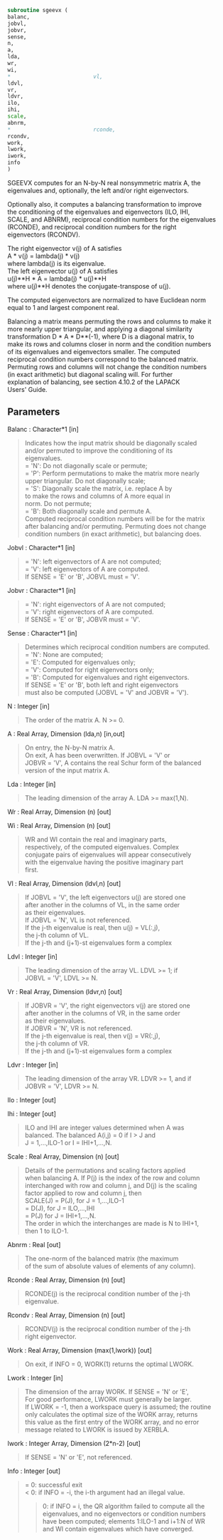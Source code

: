 ```fortran  
subroutine sgeevx (  
balanc,  
jobvl,  
jobvr,  
sense,  
n,  
a,  
lda,  
wr,  
wi,  
*                          vl,  
ldvl,  
vr,  
ldvr,  
ilo,  
ihi,  
scale,  
abnrm,  
*                          rconde,  
rcondv,  
work,  
lwork,  
iwork,  
info  
)  
```  
  
SGEEVX computes for an N-by-N real nonsymmetric matrix A, the  
eigenvalues and, optionally, the left and/or right eigenvectors.  
  
Optionally also, it computes a balancing transformation to improve  
the conditioning of the eigenvalues and eigenvectors (ILO, IHI,  
SCALE, and ABNRM), reciprocal condition numbers for the eigenvalues  
(RCONDE), and reciprocal condition numbers for the right  
eigenvectors (RCONDV).  
  
The right eigenvector v(j) of A satisfies  
A * v(j) = lambda(j) * v(j)  
where lambda(j) is its eigenvalue.  
The left eigenvector u(j) of A satisfies  
u(j)**H * A = lambda(j) * u(j)**H  
where u(j)**H denotes the conjugate-transpose of u(j).  
  
The computed eigenvectors are normalized to have Euclidean norm  
equal to 1 and largest component real.  
  
Balancing a matrix means permuting the rows and columns to make it  
more nearly upper triangular, and applying a diagonal similarity  
transformation D * A * D**(-1), where D is a diagonal matrix, to  
make its rows and columns closer in norm and the condition numbers  
of its eigenvalues and eigenvectors smaller.  The computed  
reciprocal condition numbers correspond to the balanced matrix.  
Permuting rows and columns will not change the condition numbers  
(in exact arithmetic) but diagonal scaling will.  For further  
explanation of balancing, see section 4.10.2 of the LAPACK  
Users' Guide.  
  
## Parameters  
Balanc : Character*1 [in]  
> Indicates how the input matrix should be diagonally scaled  
> and/or permuted to improve the conditioning of its  
> eigenvalues.  
> = 'N': Do not diagonally scale or permute;  
> = 'P': Perform permutations to make the matrix more nearly  
> upper triangular. Do not diagonally scale;  
> = 'S': Diagonally scale the matrix, i.e. replace A by  
> to make the rows and columns of A more equal in  
> norm. Do not permute;  
> = 'B': Both diagonally scale and permute A.  
> Computed reciprocal condition numbers will be for the matrix  
> after balancing and/or permuting. Permuting does not change  
> condition numbers (in exact arithmetic), but balancing does.  
  
Jobvl : Character*1 [in]  
> = 'N': left eigenvectors of A are not computed;  
> = 'V': left eigenvectors of A are computed.  
> If SENSE = 'E' or 'B', JOBVL must = 'V'.  
  
Jobvr : Character*1 [in]  
> = 'N': right eigenvectors of A are not computed;  
> = 'V': right eigenvectors of A are computed.  
> If SENSE = 'E' or 'B', JOBVR must = 'V'.  
  
Sense : Character*1 [in]  
> Determines which reciprocal condition numbers are computed.  
> = 'N': None are computed;  
> = 'E': Computed for eigenvalues only;  
> = 'V': Computed for right eigenvectors only;  
> = 'B': Computed for eigenvalues and right eigenvectors.  
> If SENSE = 'E' or 'B', both left and right eigenvectors  
> must also be computed (JOBVL = 'V' and JOBVR = 'V').  
  
N : Integer [in]  
> The order of the matrix A. N >= 0.  
  
A : Real Array, Dimension (lda,n) [in,out]  
> On entry, the N-by-N matrix A.  
> On exit, A has been overwritten.  If JOBVL = 'V' or  
> JOBVR = 'V', A contains the real Schur form of the balanced  
> version of the input matrix A.  
  
Lda : Integer [in]  
> The leading dimension of the array A.  LDA >= max(1,N).  
  
Wr : Real Array, Dimension (n) [out]  
  
Wi : Real Array, Dimension (n) [out]  
> WR and WI contain the real and imaginary parts,  
> respectively, of the computed eigenvalues.  Complex  
> conjugate pairs of eigenvalues will appear consecutively  
> with the eigenvalue having the positive imaginary part  
> first.  
  
Vl : Real Array, Dimension (ldvl,n) [out]  
> If JOBVL = 'V', the left eigenvectors u(j) are stored one  
> after another in the columns of VL, in the same order  
> as their eigenvalues.  
> If JOBVL = 'N', VL is not referenced.  
> If the j-th eigenvalue is real, then u(j) = VL(:,j),  
> the j-th column of VL.  
> If the j-th and (j+1)-st eigenvalues form a complex  
  
Ldvl : Integer [in]  
> The leading dimension of the array VL.  LDVL >= 1; if  
> JOBVL = 'V', LDVL >= N.  
  
Vr : Real Array, Dimension (ldvr,n) [out]  
> If JOBVR = 'V', the right eigenvectors v(j) are stored one  
> after another in the columns of VR, in the same order  
> as their eigenvalues.  
> If JOBVR = 'N', VR is not referenced.  
> If the j-th eigenvalue is real, then v(j) = VR(:,j),  
> the j-th column of VR.  
> If the j-th and (j+1)-st eigenvalues form a complex  
  
Ldvr : Integer [in]  
> The leading dimension of the array VR.  LDVR >= 1, and if  
> JOBVR = 'V', LDVR >= N.  
  
Ilo : Integer [out]  
  
Ihi : Integer [out]  
> ILO and IHI are integer values determined when A was  
> balanced.  The balanced A(i,j) = 0 if I > J and  
> J = 1,...,ILO-1 or I = IHI+1,...,N.  
  
Scale : Real Array, Dimension (n) [out]  
> Details of the permutations and scaling factors applied  
> when balancing A.  If P(j) is the index of the row and column  
> interchanged with row and column j, and D(j) is the scaling  
> factor applied to row and column j, then  
> SCALE(J) = P(J),    for J = 1,...,ILO-1  
> = D(J),    for J = ILO,...,IHI  
> = P(J)     for J = IHI+1,...,N.  
> The order in which the interchanges are made is N to IHI+1,  
> then 1 to ILO-1.  
  
Abnrm : Real [out]  
> The one-norm of the balanced matrix (the maximum  
> of the sum of absolute values of elements of any column).  
  
Rconde : Real Array, Dimension (n) [out]  
> RCONDE(j) is the reciprocal condition number of the j-th  
> eigenvalue.  
  
Rcondv : Real Array, Dimension (n) [out]  
> RCONDV(j) is the reciprocal condition number of the j-th  
> right eigenvector.  
  
Work : Real Array, Dimension (max(1,lwork)) [out]  
> On exit, if INFO = 0, WORK(1) returns the optimal LWORK.  
  
Lwork : Integer [in]  
> The dimension of the array WORK.   If SENSE = 'N' or 'E',  
> For good performance, LWORK must generally be larger.  
> If LWORK = -1, then a workspace query is assumed; the routine  
> only calculates the optimal size of the WORK array, returns  
> this value as the first entry of the WORK array, and no error  
> message related to LWORK is issued by XERBLA.  
  
Iwork : Integer Array, Dimension (2*n-2) [out]  
> If SENSE = 'N' or 'E', not referenced.  
  
Info : Integer [out]  
> = 0:  successful exit  
> < 0:  if INFO = -i, the i-th argument had an illegal value.  
> > 0:  if INFO = i, the QR algorithm failed to compute all the  
> eigenvalues, and no eigenvectors or condition numbers  
> have been computed; elements 1:ILO-1 and i+1:N of WR  
> and WI contain eigenvalues which have converged.  
  
